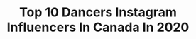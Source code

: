 ---
title: Top 10 Dancers Instagram Influencers In Canada In 2020
description: >-
  Find top dancers Instagram influencers in Canada in 2020. Most popular hashtags: #overwatch #dance #loveliveschoolidolproject #cosplay.
platform: Instagram
profiles:
  - username: "helia_jalilnezhad"
    fullname: >-
      Helia
    location: "Canada"
    followers: 597608
    engagement: 1457
    commentsToLikes: 0.040757
    avatar: "https://scontent-lhr8-1.cdninstagram.com/v/t51.2885-19/s320x320/83522604_184913489480921_6182328212517814272_n.jpg?_nc_ht=scontent-lhr8-1.cdninstagram.com&_nc_ohc=nKTZlRtstl0AX-XZWvS&oh=a8c27c64b0d57d0a5d1f2054ec530aaa&oe=5EB8DBBB"
    verified: false
    hashtags: "#artist, #fashion, #afghansong, #bath"
  - username: "samuel.scherzer"
    fullname: >-
      S A M S C H E R Z E R
    location: "Canada"
    followers: 11547
    engagement: 1351
    commentsToLikes: 0.051763
    avatar: "https://scontent-amt2-1.cdninstagram.com/v/t51.2885-19/s320x320/66062780_457517278138895_649228974450278400_n.jpg?_nc_ht=scontent-amt2-1.cdninstagram.com&_nc_ohc=yCGJR2JWdxkAX_O4iYv&oh=09e2efe9bde9b62341b9b2fab6183c9c&oe=5EB9D274"
    verified: false
    hashtags: "#vancouver, #acting, #dance, #thecameronboycefoundation"
  - username: "tiffanyefimov"
    fullname: >-
      Tiffany Efimov
    location: "Canada"
    followers: 2611
    engagement: 1977
    commentsToLikes: 0.185881
    avatar: "https://scontent-atl3-1.cdninstagram.com/v/t51.2885-19/s320x320/61349624_422771331787161_423938977494466560_n.jpg?_nc_ht=scontent-atl3-1.cdninstagram.com&_nc_ohc=_O1R3TiH_zsAX9MTxRM&oh=e02d24a006ea446ac2e74ef007431065&oe=5EB90095"
    verified: false
    hashtags: "#russianpointe, #rprubins, #rpsparklybooties, #rpempowered"
  - username: "_emmytinglin"
    fullname: >-
      Emmerly Tinglin ✨
    location: "Canada"
    followers: 19050
    engagement: 1198
    commentsToLikes: 0.038536
    avatar: "https://scontent-lhr8-1.cdninstagram.com/v/t51.2885-19/s320x320/83810242_199428487781379_8273249250058436608_n.jpg?_nc_ht=scontent-lhr8-1.cdninstagram.com&_nc_ohc=CBQbgHkrp7gAX_atEY8&oh=3db504edd6f72d464ceccd6fdf30b1ea&oe=5EB98312"
    verified: false
    hashtags: "#shein, #sheingals"
  - username: "kaeri.chi"
    fullname: >-
      🌸Kaeri🌸
    location: "Canada"
    followers: 40181
    engagement: 417
    commentsToLikes: 0.063941
    avatar: "https://scontent-bos3-1.cdninstagram.com/v/t51.2885-19/s320x320/62229853_2072140376246872_769769808592896_n.jpg?_nc_ht=scontent-bos3-1.cdninstagram.com&_nc_ohc=LYJwabVP8qoAX_qMeEb&oh=03444e6ec74ac0381b7aa0c0df19cd7a&oe=5EB89FB0"
    verified: false
    hashtags: "#qipaodress, #cheongsamdress, #overwatch, #cosplaygirl"
  - username: "sagelinder"
    fullname: >-
      SAGE
    location: "Canada"
    followers: 41046
    engagement: 1638
    commentsToLikes: 0.020038
    avatar: "https://scontent-ams4-1.cdninstagram.com/v/t51.2885-19/s320x320/90179632_601048533816116_7277151252130037760_n.jpg?_nc_ht=scontent-ams4-1.cdninstagram.com&_nc_ohc=8Y50SsGBIjMAX_5NQQ0&oh=0a6d3f82fb59d35efba0e20f7054701f&oe=5EB84637"
    verified: false
    hashtags: "#appreciationpost"
  - username: "lilahandlewis"
    fullname: >-
      Lilah Fear And Lewis Gibson
    location: "Canada"
    followers: 2410
    engagement: 2238
    commentsToLikes: 0.082146
    avatar: "https://scontent-lhr8-1.cdninstagram.com/v/t51.2885-19/s320x320/69391489_523590555110446_3963605028605788160_n.jpg?_nc_ht=scontent-lhr8-1.cdninstagram.com&_nc_ohc=lRVSIxb9XUIAX8yJDcH&oh=72f74db69a3365015e4362f8175174f3&oe=5EBC1784"
    verified: false
    hashtags: "#teamgb, #nhktrophy2019, #centregadbois, #bluesbrothers"
  - username: "shelbybain_"
    fullname: >-
      shelby bain
    location: "Canada"
    followers: 121952
    engagement: 820
    commentsToLikes: 0.012913
    avatar: "https://scontent-ams4-1.cdninstagram.com/v/t51.2885-19/s320x320/90971842_210599120232622_7875011820719702016_n.jpg?_nc_ht=scontent-ams4-1.cdninstagram.com&_nc_ohc=_8Rl8LOIyFcAX9k_LqU&oh=d8a965ca91ef67c262c4536f41ec979e&oe=5EB9D100"
    verified: true
    hashtags: "#mnms, #jeffhamiltonjackets, #internationalwomensday, #newhairwhodis"
  - username: "liamackie"
    fullname: >-
      L I A M  M A C K I E 🇨🇦
    location: "Canada"
    followers: 28445
    engagement: 1467
    commentsToLikes: 0.016572
    avatar: "https://scontent-ams4-1.cdninstagram.com/v/t51.2885-19/s320x320/84722390_131526281497639_5852515930101252096_n.jpg?_nc_ht=scontent-ams4-1.cdninstagram.com&_nc_ohc=6UwBANbgiBEAX_u9VDS&oh=1547b043692c87d3abe44b5cab45a0c1&oe=5EB8BE0F"
    verified: false
    hashtags: "#season7issabangerrrrrrrrr"
  - username: "kellynimens"
    fullname: >-
      KELLY NIMENS
    location: "Canada"
    followers: 4785
    engagement: 1058
    commentsToLikes: 0.127959
    avatar: "https://scontent-ams4-1.cdninstagram.com/v/t51.2885-19/s320x320/79281733_2399351826859800_7536532831170723840_n.jpg?_nc_ht=scontent-ams4-1.cdninstagram.com&_nc_ohc=6GgDrTzxx-0AX-g6JiT&oh=ee05b441567e76aebcb3ce9f1c6335e3&oe=5EBABA2F"
    verified: false
    hashtags: "#broadwaychristmaswonderland"
---
